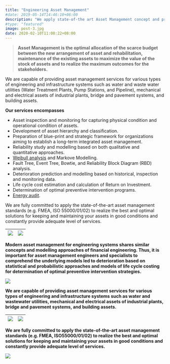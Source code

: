 ```yaml
---
title: "Engineering Asset Management"
#date: 2019-05-14T14:46:10+06:00
description: "We apply state-of-the art Asset Management concept and practice to help Clients to standalize operation and mantainance process for sustainable growth"
#type: "featured"
image: post-3.jpg
date: 2020-02-10T11:08:22+08:00
---
```



> **Asset Management is the optimal allocation of the scarce budget between the new arrangement of asset and rehabilitation, maintenance of the existing assets to maximize the value of the stock of assets and to realize the maximum outcomes for the stakeholders.**

We are capable of providing asset management services for various types of engineering and infrastructure systems such as water and waste water utilities (Water Treatment Plants, Pump Stations, and Pipeline), mechanical and electrical assets of industrial plants, bridge and pavement systems, and building assets.

**Our services encompasses**

-	Asset inspection and monitoring for capturing physical condition and operational condition of assets.
-	Development of asset hierarchy and classification.
-	Preparation of blue-print and strategic framework for organizations aiming to establish a long-term integrated asset management.
-	Reliability study and modelling based on both qualitative and quantitative approaches.
- [Weibull analysis](/apps/weibulllcc) and Markove Modelling.
-	Fault Tree, Event Tree, Bowtie, and Reliability Block Diagram (RBD) analysis.
-	Deterioration prediction and modelling based on historical, inspection and monitoring data.
-	Life cycle cost estimation and calculation of Return on Investment.
-	Determination of optimal preventive intervention programs.
-	[Energy audit](/blogs/energy).

We are fully committed to apply the state-of-the-art asset management standards (e.g. FMEA, ISO 55000/01/02) to realize the best and optimal solutions for keeping and maintaining your assets in good conditions and constantly provide adequate level of services.

| ![](/images/business/iso55000.png)|![](/images/business/iam_pomplus.jpg)
|:---:|:---:|

**Modern asset management for engineering systems shares similar concepts and modelling approaches of financial engineering. Thus, it is important for asset management engineers and specialists to comprehend the underlying models led to deterioration based on statistical and probabilistic approaches and models of life cycle costing for determination of optimal preventive intervention strategies.**

![](/images/weibullplot.png)

**We are capable of providing asset management services for various types of engineering and infrastructure systems such as water and wastewater utilities, mechanical and electrical assets of industrial plants, bridge and pavement systems, and building assets.**

| ![](/images/cs.jpg)|![](/images/05-FMEA.jpg)
|:---:|:---:|


**We are fully committed to apply the state-of-the-art asset management standards (e.g. FMEA, ISO55000/01/02) to realize the best and optimal solutions for keeping and maintaining your assets in good conditions and constantly provide adequate level of services.**

![](/images/fta02.png)
